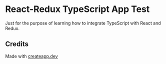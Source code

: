 #  React-Redux TypeScript App Test

Just for the purpose of learning how to integrate TypeScript with React and Redux.

## Credits

Made with [createapp.dev](https://createapp.dev/)
